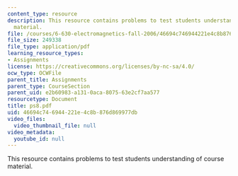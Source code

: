 ```yaml
---
content_type: resource
description: This resource contains problems to test students understanding of course
  material.
file: /courses/6-630-electromagnetics-fall-2006/46694c746944221e4c8b876d869977db_ps8.pdf
file_size: 249338
file_type: application/pdf
learning_resource_types:
- Assignments
license: https://creativecommons.org/licenses/by-nc-sa/4.0/
ocw_type: OCWFile
parent_title: Assignments
parent_type: CourseSection
parent_uid: e2b60983-a131-0aca-8075-63e2cf7aa577
resourcetype: Document
title: ps8.pdf
uid: 46694c74-6944-221e-4c8b-876d869977db
video_files:
  video_thumbnail_file: null
video_metadata:
  youtube_id: null
---
```

This resource contains problems to test students understanding of course material.